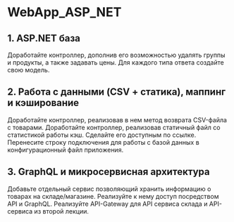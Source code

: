 # WebApp_ASP_NET

## 1. ASP.NET база
Доработайте контроллер, дополнив его возможностью удалять группы и продукты, а также задавать цены. Для каждого типа ответа создайте свою модель.


## 2. Работа с данными (CSV + статика), маппинг и кэширование
Доработайте контроллер, реализовав в нем метод возврата CSV-файла с товарами.
Доработайте контроллер, реализовав статичный файл со статистикой работы кэш. Сделайте его доступным по ссылке.
Перенесите строку подключения для работы с базой данных в конфигурационный файл приложения.

## 3. GraphQL и микросервисная архитектура
Добавьте отдельный сервис позволяющий хранить информацию о товарах на складе/магазине. Реализуйте к нему доступ посредством API и GraphQL.
Реализуйте API-Gateway для API сервиса склада и API-сервиса из второй лекции.